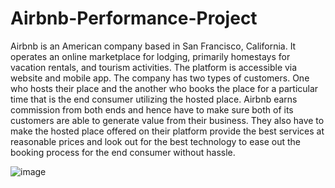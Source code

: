 # Airbnb-Performance-Project

Airbnb is an American company based in San Francisco, California. It operates an online marketplace for lodging, primarily homestays for vacation rentals, and tourism activities. The platform is accessible via website and mobile app.
 The company has two types of customers. One who hosts their place and the another who books the place for a particular time that is the end consumer utilizing the hosted place. 
Airbnb earns commission from both ends and hence have to make sure both of its customers are able to generate value from their business. They also have to make the hosted place offered on their platform provide the best services at reasonable prices and look out for the best technology to ease out the booking process for the end consumer without hassle.

![image](https://github.com/SalamiHalima/Airbnb-Performance-Project/assets/117028460/35bd38f8-cce0-4ab5-899e-0bca541a230d)

